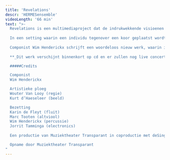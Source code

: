 ```yaml
---
title: 'Revelations'
descr: 'HERMESensemble'
videoLength: '66 min'
text: ">-
  Revelations is een multimediaproject dat de indrukwekkende visioenen van de 13e-eeuwse dichteres en mystica Hadewijch van Antwerpen (s.d.-1248) als uitgangspunt neemt. Haar getuigenissen behoren tot de verbazingwekkendste teksten uit onze literatuurgeschiedenis. In de traditie van de middeleeuwse christelijke mystiek beschrijft Hadewijch in haar Visioenen een extatische liefdesrelatie met de goddelijke Ander; passie is hierbij het sleutelwoord.
  
  In een setting waarin een individu tegenover een koor geplaatst wordt, zoekt Revelations naar de kracht van visionaire ervaringen en extase in onze hedendaagse context.
  
  Componist Wim Henderickx schrijft een woordeloos nieuw werk, waarin inspiratie van middeleeuwse en renaissancemuziek voor vrouwenstemmen doorklinkt. HERMESensemble en de elektronische muziek van Jorrit Tamminga krijgen een belangrijke plaats in zijn partituur. Na Void en De koningin zonder land werkt Wim Henderickx opnieuw samen met regisseur Wouter Van Looy, die voor Revelations een immateriële installatie met licht en rook creëert waarin de beelden van videokunstenaar Kurt d’Haeseleer aan Hadewijchs mystiek refereren.
  
  **_Dit werk verschijnt binnenkort op cd en er zullen nog live concerten volgen._**

  #####Credits

  Componist
  Wim Henderickx

  Artistieke ploeg
  Wouter Van Looy (regie)
  Kurt d’Haeseleer (beeld)

  Bezetting
  Karin de Fleyt (fluit)
  Marc Tooten (altviool)
  Wim Henderickx (percussie)
  Jorrit Tamminga (electronics)
  
  Een productie van Muziektheater Transparant in coproductie met deSingel, Operadagen Rotterdam, HERMESensemble en Cappella Amsterdam

  Opname door Muziektheater Transparant
"
---
```

